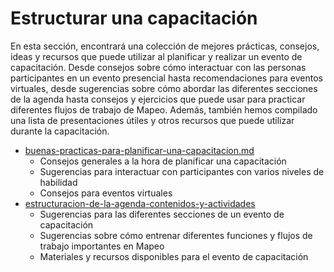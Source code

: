 # Estructurar una capacitación

En esta sección, encontrará una colección de mejores prácticas, consejos, ideas y recursos que puede utilizar al planificar y realizar un evento de capacitación. Desde consejos sobre cómo interactuar con las personas participantes en un evento presencial hasta recomendaciones para eventos virtuales, desde sugerencias sobre cómo abordar las diferentes secciones de la agenda hasta consejos y ejercicios que puede usar para practicar diferentes flujos de trabajo de Mapeo. Además, también hemos compilado una lista de presentaciones útiles y otros recursos que puede utilizar durante la capacitación.

* [buenas-practicas-para-planificar-una-capacitacion.md](buenas-practicas-para-planificar-una-capacitacion.md "mention")
  * Consejos generales a la hora de planificar una capacitación
  * Sugerencias para interactuar con participantes con varios niveles de habilidad&#x20;
  * Consejos para eventos virtuales
* [estructuracion-de-la-agenda-contenidos-y-actividades](estructuracion-de-la-agenda-contenidos-y-actividades/ "mention")
  * Sugerencias para las diferentes secciones de un evento de capacitación&#x20;
  * Sugerencias sobre cómo entrenar diferentes funciones y flujos de trabajo importantes en Mapeo&#x20;
  * Materiales y recursos disponibles para el evento de capacitación
